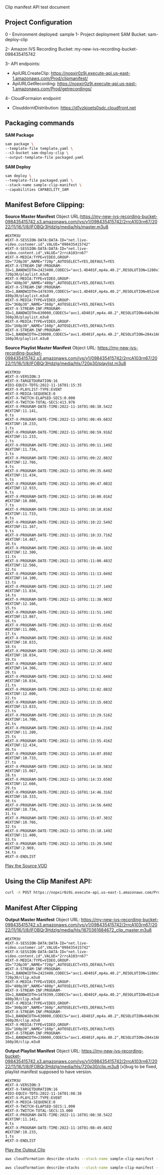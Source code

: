 Clip manifest API test document

## Project Configuration
0 - Environment deployed: sample
1- Project deployment SAM Bucket: sam-deploy-clip

2- Amazon IVS Recording Bucket: my-new-ivs-recording-bucket-098435415742

3- API endpoints: 
- ApiURLCreateClip: https://nopxir0z9i.execute-api.us-east-1.amazonaws.com/Prod/clipmanifest/
- ApiURLGetRecording: https://nopxir0z9i.execute-api.us-east-1.amazonaws.com/Prod/getrecordings/

4- CloudFormaion endpoint
- ClouddorntDistribution: https://d1vzkjoets0sdc.cloudfront.net

## Packaging commands

**SAM Package**
```sh
sam package \
--template-file template.yaml \
--s3-bucket sam-deploy-clip \
--output-template-file packaged.yaml
```

**SAM Deploy**
```sh
sam deploy \
--template-file packaged.yaml \
--stack-name sample-clip-manifest \
--capabilities CAPABILITY_IAM
```

## Manifest Before Clipping:
**Source Master Manifest**
Object URL:https://my-new-ivs-recording-bucket-098435415742.s3.amazonaws.com/ivs/v1/098435415742/2rrcA103rn67/2022/11/16/1/8/lFOBQr3Hdzlg/media/hls/master.m3u8
```
#EXTM3U
#EXT-X-SESSION-DATA:DATA-ID="net.live-video.customer.id",VALUE="098435415742"
#EXT-X-SESSION-DATA:DATA-ID="net.live-video.content.id",VALUE="2rrcA103rn67"
#EXT-X-MEDIA:TYPE=VIDEO,GROUP-ID="720p30",NAME="720p",AUTOSELECT=YES,DEFAULT=YES
#EXT-X-STREAM-INF:PROGRAM-ID=1,BANDWIDTH=2423400,CODECS="avc1.4D401F,mp4a.40.2",RESOLUTION=1280x720,VIDEO="720p30"
720p30/playlist.m3u8
#EXT-X-MEDIA:TYPE=VIDEO,GROUP-ID="480p30",NAME="480p",AUTOSELECT=YES,DEFAULT=YES
#EXT-X-STREAM-INF:PROGRAM-ID=1,BANDWIDTH=1478399,CODECS="avc1.4D401F,mp4a.40.2",RESOLUTION=852x480,VIDEO="480p30"
480p30/playlist.m3u8
#EXT-X-MEDIA:TYPE=VIDEO,GROUP-ID="360p30",NAME="360p",AUTOSELECT=YES,DEFAULT=YES
#EXT-X-STREAM-INF:PROGRAM-ID=1,BANDWIDTH=630000,CODECS="avc1.4D401F,mp4a.40.2",RESOLUTION=640x360,VIDEO="360p30"
360p30/playlist.m3u8
#EXT-X-MEDIA:TYPE=VIDEO,GROUP-ID="160p30",NAME="160p",AUTOSELECT=YES,DEFAULT=YES
#EXT-X-STREAM-INF:PROGRAM-ID=1,BANDWIDTH=230000,CODECS="avc1.4D401F,mp4a.40.2",RESOLUTION=284x160,VIDEO="160p30"
160p30/playlist.m3u8
```

**Source Playlist Master Manifest**
Object URL: https://my-new-ivs-recording-bucket-098435415742.s3.amazonaws.com/ivs/v1/098435415742/2rrcA103rn67/2022/11/16/1/8/lFOBQr3Hdzlg/media/hls/720p30/playlist.m3u8
```
#EXTM3U
#EXT-X-VERSION:3
#EXT-X-TARGETDURATION:16
#ID3-EQUIV-TDTG:2022-11-16T01:15:35
#EXT-X-PLAYLIST-TYPE:EVENT
#EXT-X-MEDIA-SEQUENCE:0
#EXT-X-TWITCH-ELAPSED-SECS:0.000
#EXT-X-TWITCH-TOTAL-SECS:413.976
#EXT-X-PROGRAM-DATE-TIME:2022-11-16T01:08:38.542Z
#EXTINF:11.141,
0.ts
#EXT-X-PROGRAM-DATE-TIME:2022-11-16T01:08:49.683Z
#EXTINF:10.233,
1.ts
#EXT-X-PROGRAM-DATE-TIME:2022-11-16T01:08:59.916Z
#EXTINF:11.233,
2.ts
#EXT-X-PROGRAM-DATE-TIME:2022-11-16T01:09:11.149Z
#EXTINF:11.734,
3.ts
#EXT-X-PROGRAM-DATE-TIME:2022-11-16T01:09:22.883Z
#EXTINF:12.766,
4.ts
#EXT-X-PROGRAM-DATE-TIME:2022-11-16T01:09:35.649Z
#EXTINF:11.434,
5.ts
#EXT-X-PROGRAM-DATE-TIME:2022-11-16T01:09:47.083Z
#EXTINF:12.933,
6.ts
#EXT-X-PROGRAM-DATE-TIME:2022-11-16T01:10:00.016Z
#EXTINF:10.800,
7.ts
#EXT-X-PROGRAM-DATE-TIME:2022-11-16T01:10:10.816Z
#EXTINF:11.733,
8.ts
#EXT-X-PROGRAM-DATE-TIME:2022-11-16T01:10:22.549Z
#EXTINF:11.167,
9.ts
#EXT-X-PROGRAM-DATE-TIME:2022-11-16T01:10:33.716Z
#EXTINF:14.467,
10.ts
#EXT-X-PROGRAM-DATE-TIME:2022-11-16T01:10:48.183Z
#EXTINF:12.300,
11.ts
#EXT-X-PROGRAM-DATE-TIME:2022-11-16T01:11:00.483Z
#EXTINF:12.566,
12.ts
#EXT-X-PROGRAM-DATE-TIME:2022-11-16T01:11:13.049Z
#EXTINF:14.100,
13.ts
#EXT-X-PROGRAM-DATE-TIME:2022-11-16T01:11:27.149Z
#EXTINF:11.834,
14.ts
#EXT-X-PROGRAM-DATE-TIME:2022-11-16T01:11:38.983Z
#EXTINF:12.166,
15.ts
#EXT-X-PROGRAM-DATE-TIME:2022-11-16T01:11:51.149Z
#EXTINF:13.867,
16.ts
#EXT-X-PROGRAM-DATE-TIME:2022-11-16T01:12:05.016Z
#EXTINF:11.000,
17.ts
#EXT-X-PROGRAM-DATE-TIME:2022-11-16T01:12:16.016Z
#EXTINF:10.833,
18.ts
#EXT-X-PROGRAM-DATE-TIME:2022-11-16T01:12:26.849Z
#EXTINF:10.834,
19.ts
#EXT-X-PROGRAM-DATE-TIME:2022-11-16T01:12:37.683Z
#EXTINF:14.366,
20.ts
#EXT-X-PROGRAM-DATE-TIME:2022-11-16T01:12:52.049Z
#EXTINF:10.834,
21.ts
#EXT-X-PROGRAM-DATE-TIME:2022-11-16T01:13:02.883Z
#EXTINF:12.800,
22.ts
#EXT-X-PROGRAM-DATE-TIME:2022-11-16T01:13:15.683Z
#EXTINF:13.833,
23.ts
#EXT-X-PROGRAM-DATE-TIME:2022-11-16T01:13:29.516Z
#EXTINF:14.700,
24.ts
#EXT-X-PROGRAM-DATE-TIME:2022-11-16T01:13:44.216Z
#EXTINF:11.200,
25.ts
#EXT-X-PROGRAM-DATE-TIME:2022-11-16T01:13:55.416Z
#EXTINF:12.434,
26.ts
#EXT-X-PROGRAM-DATE-TIME:2022-11-16T01:14:07.850Z
#EXTINF:10.733,
27.ts
#EXT-X-PROGRAM-DATE-TIME:2022-11-16T01:14:18.583Z
#EXTINF:15.067,
28.ts
#EXT-X-PROGRAM-DATE-TIME:2022-11-16T01:14:33.650Z
#EXTINF:12.666,
29.ts
#EXT-X-PROGRAM-DATE-TIME:2022-11-16T01:14:46.316Z
#EXTINF:10.333,
30.ts
#EXT-X-PROGRAM-DATE-TIME:2022-11-16T01:14:56.649Z
#EXTINF:10.734,
31.ts
#EXT-X-PROGRAM-DATE-TIME:2022-11-16T01:15:07.383Z
#EXTINF:10.766,
32.ts
#EXT-X-PROGRAM-DATE-TIME:2022-11-16T01:15:18.149Z
#EXTINF:11.400,
33.ts
#EXT-X-PROGRAM-DATE-TIME:2022-11-16T01:15:29.549Z
#EXTINF:2.969,
34.ts
#EXT-X-ENDLIST
```

[Play the Source VOD](https://d1vzkjoets0sdc.cloudfront.net/ivs/v1/098435415742/2rrcA103rn67/2022/11/16/1/8/lFOBQr3Hdzlg/media/hls/master.m3u8)

## Using the Clip Manifest API:
```sh
curl -X POST https://nopxir0z9i.execute-api.us-east-1.amazonaws.com/Prod/clipmanifest/ -H "Content-Type: application/json" -d "{\"start_time\": 1,\"end_time\": 15,\"master_url\": \"https://d1vzkjoets0sdc.cloudfront.net/ivs/v1/098435415742/2rrcA103rn67/2022/11/16/1/8/lFOBQr3Hdzlg/media/hls/master.m3u8\"}" 
```

## Manifest After Clipping
**Output Master Manifest**
Object URL: https://my-new-ivs-recording-bucket-098435415742.s3.amazonaws.com/ivs/v1/098435415742/2rrcA103rn67/2022/11/16/1/8/lFOBQr3Hdzlg/media/hls/1670361684672_clip_master.m3u8
```
#EXTM3U
#EXT-X-SESSION-DATA:DATA-ID="net.live-video.customer.id",VALUE="098435415742"
#EXT-X-SESSION-DATA:DATA-ID="net.live-video.content.id",VALUE="2rrcA103rn67"
#EXT-X-MEDIA:TYPE=VIDEO,GROUP-ID="720p30",NAME="720p",AUTOSELECT=YES,DEFAULT=YES
#EXT-X-STREAM-INF:PROGRAM-ID=1,BANDWIDTH=2423400,CODECS="avc1.4D401F,mp4a.40.2",RESOLUTION=1280x720,VIDEO="720p30"
720p30/clip.m3u8
#EXT-X-MEDIA:TYPE=VIDEO,GROUP-ID="480p30",NAME="480p",AUTOSELECT=YES,DEFAULT=YES
#EXT-X-STREAM-INF:PROGRAM-ID=1,BANDWIDTH=1478399,CODECS="avc1.4D401F,mp4a.40.2",RESOLUTION=852x480,VIDEO="480p30"
480p30/clip.m3u8
#EXT-X-MEDIA:TYPE=VIDEO,GROUP-ID="360p30",NAME="360p",AUTOSELECT=YES,DEFAULT=YES
#EXT-X-STREAM-INF:PROGRAM-ID=1,BANDWIDTH=630000,CODECS="avc1.4D401F,mp4a.40.2",RESOLUTION=640x360,VIDEO="360p30"
360p30/clip.m3u8
#EXT-X-MEDIA:TYPE=VIDEO,GROUP-ID="160p30",NAME="160p",AUTOSELECT=YES,DEFAULT=YES
#EXT-X-STREAM-INF:PROGRAM-ID=1,BANDWIDTH=230000,CODECS="avc1.4D401F,mp4a.40.2",RESOLUTION=284x160,VIDEO="160p30"
160p30/clip.m3u8
```

**Output Playlist Manifest**
Object URL: https://my-new-ivs-recording-bucket-098435415742.s3.amazonaws.com/ivs/v1/098435415742/2rrcA103rn67/2022/11/16/1/8/lFOBQr3Hdzlg/media/hls/720p30/clip.m3u8
[x]bug to be fixed, playlist manifest supposed to have version.
```
#EXTM3U
#EXT-X-VERSION:3
#EXT-X-TARGETDURATION:16
#ID3-EQUIV-TDTG:2022-11-16T01:08:38
#EXT-X-PLAYLIST-TYPE:EVENT
#EXT-X-MEDIA-SEQUENCE:0
#EXT-X-TWITCH-ELAPSED-SECS:1.000
#EXT-X-TWITCH-TOTAL-SECS:15.000
#EXT-X-PROGRAM-DATE-TIME:2022-11-16T01:08:38.542Z
#EXTINF:11.141,
0.ts
#EXT-X-PROGRAM-DATE-TIME:2022-11-16T01:08:49.683Z
#EXTINF:10.233,
1.ts
#EXT-X-ENDLIST
```

[Play the Output Clip](https://d1vzkjoets0sdc.cloudfront.net/ivs/v1/098435415742/2rrcA103rn67/2022/11/16/1/8/lFOBQr3Hdzlg/media/hls/1670362582722_clip_master.m3u8)



```sh
aws cloudformation describe-stacks --stack-name sample-clip-manifest --query 'Stacks[].Outputs' > ../manifest-clip-ui/src/config.json 

aws cloudformation describe-stacks --stack-name sample-clip-manifest --query 'Stacks[].Outputs' > ../manifest-clip-ui/src/config.json
```

